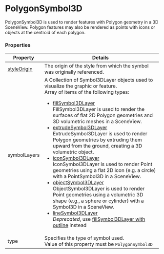 # PolygonSymbol3D

PolygonSymbol3D is used to render features with Polygon geometry in a 3D SceneView. Polygon features may also be rendered as points with icons or objects at the centroid of each polygon.

### Properties

| Property | Details
| --- | ---
| [styleOrigin](styleOrigin.md) | The origin of the style from which the symbol was originally referenced.
| symbolLayers | A Collection of Symbol3DLayer objects used to visualize the graphic or feature.<br>Array of items of the following types: <ul><li>[fillSymbol3DLayer](fillSymbol3DLayer.md)<br>FillSymbol3DLayer is used to render the surfaces of flat 2D Polygon geometries and 3D volumetric meshes in a SceneView.</li><li>[extrudeSymbol3DLayer](extrudeSymbol3DLayer.md)<br>ExtrudeSymbol3DLayer is used to render Polygon geometries by extruding them upward from the ground, creating a 3D volumetric object.</li><li>[iconSymbol3DLayer](iconSymbol3DLayer.md)<br>IconSymbol3DLayer is used to render Point geometries using a flat 2D icon (e.g. a circle) with a PointSymbol3D in a SceneView.</li><li>[objectSymbol3DLayer](objectSymbol3DLayer.md)<br>ObjectSymbol3DLayer is used to render Point geometries using a volumetric 3D shape (e.g., a sphere or cylinder) with a Symbol3D in a SceneView.</li><li>[lineSymbol3DLayer](lineSymbol3DLayer.md)<br><em>Deprecated</em>, use [fillSymbol3DLayer with outline](fillSymbol3DLayer.md) instead</li></ul>
| type | Specifies the type of symbol used.<br>Value of this property must be `PolygonSymbol3D`



